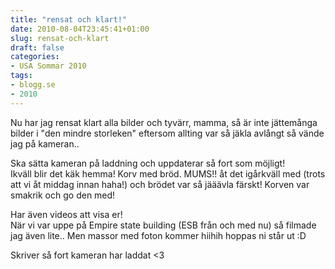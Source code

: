 ```yaml
---
title: "rensat och klart!"
date: 2010-08-04T23:45:41+01:00
slug: rensat-och-klart
draft: false
categories:
- USA Sommar 2010
tags:
- blogg.se
- 2010
---
```

Nu har jag rensat klart alla bilder och tyvärr, mamma, så är inte jättemånga bilder i "den mindre storleken" eftersom allting var så jäkla avlångt så vände jag på kameran..  
  
Ska sätta kameran på laddning och uppdaterar så fort som möjligt!  
Ikväll blir det käk hemma! Korv med bröd. MUMS!! åt det igårkväll med (trots att vi åt middag innan haha!) och brödet var så jääävla färskt! Korven var smakrik och go den med!  
  
Har även videos att visa er!  
När vi var uppe på Empire state building (ESB från och med nu) så filmade jag även lite.. Men massor med foton kommer hiihih hoppas ni står ut :D  
  
Skriver så fort kameran har laddat <3